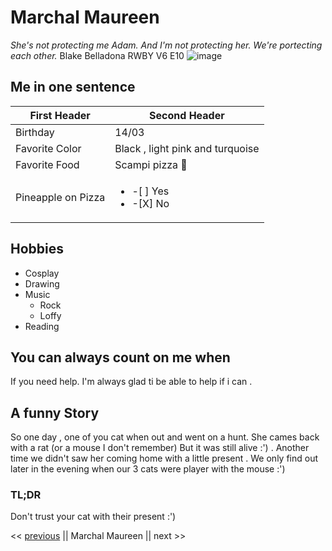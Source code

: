 # Marchal Maureen
*She's not protecting me Adam. And I'm not protecting her. We're portecting each other.* Blake Belladona RWBY V6 E10
![image](C:\Users\Maureen\Documents\GitHub\woods\challenge-markdown\photo.jpg)
## Me in one sentence 
First Header | Second Header
------------ | -------------
Birthday | 14/03
Favorite Color | Black , light pink and turquoise
Favorite Food | Scampi pizza :pizza:
Pineapple on Pizza | <ul><li>-[ ] Yes</li> <li>-[X] No</li> </ul>
## Hobbies
* Cosplay
* Drawing
* Music 
   * Rock
   * Loffy
* Reading
## You can always count on me when 
If you need help. I'm always glad ti be able to help if i can .


## A funny Story
So one day , one of you cat when out and went on a hunt.
She cames back with a rat (or a mouse I don't remember)
But it was still alive :') .
Another time we didn't saw her coming home with a little present . 
We only find out later in the evening when our 3 cats were player with the mouse :') 

### TL;DR
Don't trust your cat with their present :')



<< [previous](https://github.com/Laurent-Jazzon/challenge-markdown/blob/master/challenge-markdown.md) || Marchal Maureen || next >>